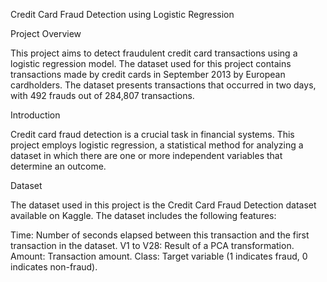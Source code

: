 
Credit Card Fraud Detection using Logistic Regression

Project Overview

This project aims to detect fraudulent credit card transactions using a logistic regression model. The dataset used for this project contains transactions made by credit cards in September 2013 by European cardholders. The dataset presents transactions that occurred in two days, with 492 frauds out of 284,807 transactions.


Introduction

Credit card fraud detection is a crucial task in financial systems. This project employs logistic regression, a statistical method for analyzing a dataset in which there are one or more independent variables that determine an outcome.

Dataset

The dataset used in this project is the Credit Card Fraud Detection dataset available on Kaggle. The dataset includes the following features:

Time: Number of seconds elapsed between this transaction and the first transaction in the dataset.
V1 to V28: Result of a PCA transformation.
Amount: Transaction amount.
Class: Target variable (1 indicates fraud, 0 indicates non-fraud).






